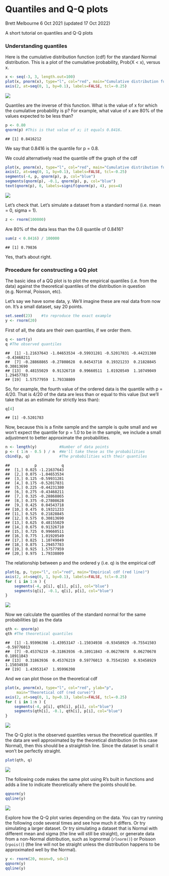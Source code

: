 Quantiles and Q-Q plots
================
Brett Melbourne
6 Oct 2021 (updated 17 Oct 2022)

A short tutorial on quantiles and Q-Q plots

### Understanding quantiles

Here is the cumulative distribution function (cdf) for the standard
Normal distribution. This is a plot of the cumulative probability,
Prob(X \< x), versus x.

``` r
x <- seq(-3, 3, length.out=100)
plot(x, pnorm(x), type="l", col="red", main="Cumulative distribution function")
axis(2, at=seq(0, 1, by=0.1), labels=FALSE, tcl=-0.25)
```

![](10_3_quantiles-qqplots_files/figure-gfm/unnamed-chunk-1-1.png)<!-- -->

Quantiles are the inverse of this function. What is the value of x for
which the cumulative probability is p? For example, what value of x are
80% of the values expected to be less than?

``` r
p <- 0.80
qnorm(p) #This is that value of x; it equals 0.8416.
```

    ## [1] 0.8416212

We say that 0.8416 is the quantile for p = 0.8.

We could alternatively read the quantile off the graph of the cdf

``` r
plot(x, pnorm(x), type="l", col="red", main="Cumulative distribution function")
axis(2, at=seq(0, 1, by=0.1), labels=FALSE, tcl=-0.25)
segments(-4, p, qnorm(p), p, col="blue")
segments(qnorm(p), -0.1, qnorm(p), p, col="blue")
text(qnorm(p), 0, labels=signif(qnorm(p), 4), pos=4)
```

![](10_3_quantiles-qqplots_files/figure-gfm/unnamed-chunk-3-1.png)<!-- -->

Let’s check that. Let’s simulate a dataset from a standard normal
(i.e. mean = 0, sigma = 1).

``` r
z <- rnorm(100000)
```

Are 80% of the data less than the 0.8 quantile of 0.8416?

``` r
sum(z < 0.8416) / 100000
```

    ## [1] 0.79836

Yes, that’s about right.

### Procedure for constructing a QQ plot

The basic idea of a QQ plot is to plot the empirical quantiles
(i.e. from the data) against the theoretical quantiles of the
distribution in question (e.g. Normal, Poisson, etc).

Let’s say we have some data, y. We’ll imagine these are real data from
now on. It’s a small dataset, say 20 points.

``` r
set.seed(23)    #to reproduce the exact example
y <- rnorm(20)
```

First of all, the data are their own quantiles, if we order them.

``` r
q <- sort(y)
q #The observed quantiles
```

    ##  [1] -1.21637643 -1.04653534 -0.59931281 -0.52017831 -0.44231380 -0.43468211
    ##  [7] -0.28868865 -0.27808628  0.04543718  0.19321233  0.21828845  0.30813690
    ## [13]  0.48155029  0.91326710  0.99660511  1.01920549  1.10749049  1.29457783
    ## [19]  1.57577959  1.79338809

So, for example, the fourth value of the ordered data is the quantile
with p = 4/20. That is 4/20 of the data are less than or equal to this
value (but we’ll take that as an estimate for strictly less than):

``` r
q[4]
```

    ## [1] -0.5201783

Now, because this is a finite sample and the sample is quite small and
we won’t expect the quantile for p = 1.0 to be in the sample, we include
a small adjustment to better approximate the probabilities.

``` r
n <- length(y)          #Number of data points
p <- ( 1:n - 0.5 ) / n  #We'll take these as the probabilities
cbind(p, q)             #The probabilities with their quantiles
```

    ##           p           q
    ##  [1,] 0.025 -1.21637643
    ##  [2,] 0.075 -1.04653534
    ##  [3,] 0.125 -0.59931281
    ##  [4,] 0.175 -0.52017831
    ##  [5,] 0.225 -0.44231380
    ##  [6,] 0.275 -0.43468211
    ##  [7,] 0.325 -0.28868865
    ##  [8,] 0.375 -0.27808628
    ##  [9,] 0.425  0.04543718
    ## [10,] 0.475  0.19321233
    ## [11,] 0.525  0.21828845
    ## [12,] 0.575  0.30813690
    ## [13,] 0.625  0.48155029
    ## [14,] 0.675  0.91326710
    ## [15,] 0.725  0.99660511
    ## [16,] 0.775  1.01920549
    ## [17,] 0.825  1.10749049
    ## [18,] 0.875  1.29457783
    ## [19,] 0.925  1.57577959
    ## [20,] 0.975  1.79338809

The relationship between p and the ordered y (i.e. q) is the empirical
cdf

``` r
plot(q, p, type="l", col="red", main="Empirical cdf (red line)")
axis(2, at=seq(0, 1, by=0.1), labels=FALSE, tcl=-0.25)
for ( i in 1:n ) {
    segments(-4, p[i], q[i], p[i], col="blue")
    segments(q[i], -0.1, q[i], p[i], col="blue")    
}
```

![](10_3_quantiles-qqplots_files/figure-gfm/unnamed-chunk-10-1.png)<!-- -->

Now we calculate the quantiles of the standard normal for the same
probabilities (p) as the data

``` r
qth <- qnorm(p)
qth #The theoretical quantiles
```

    ##  [1] -1.95996398 -1.43953147 -1.15034938 -0.93458929 -0.75541503 -0.59776013
    ##  [7] -0.45376219 -0.31863936 -0.18911843 -0.06270678  0.06270678  0.18911843
    ## [13]  0.31863936  0.45376219  0.59776013  0.75541503  0.93458929  1.15034938
    ## [19]  1.43953147  1.95996398

And we can plot those on the theoretical cdf

``` r
plot(x, pnorm(x), type="l", col="red", ylab="p",
     main="Theoretical cdf (red curve)")
axis(2, at=seq(0, 1, by=0.1), labels=FALSE, tcl=-0.25)
for ( i in 1:n ) {
    segments(-4, p[i], qth[i], p[i], col="blue")
    segments(qth[i], -0.1, qth[i], p[i], col="blue")    
}
```

![](10_3_quantiles-qqplots_files/figure-gfm/unnamed-chunk-12-1.png)<!-- -->

The Q-Q plot is the observed quantiles versus the theoretical quantiles.
If the data are well approximated by the theoretical distribution (in
this case Normal), then this should be a straightish line. Since the
dataset is small it won’t be perfectly straight.

``` r
plot(qth, q)
```

![](10_3_quantiles-qqplots_files/figure-gfm/unnamed-chunk-13-1.png)<!-- -->

The following code makes the same plot using R’s built in functions and
adds a line to indicate theoretically where the points should be.

``` r
qqnorm(y)
qqline(y)
```

![](10_3_quantiles-qqplots_files/figure-gfm/unnamed-chunk-14-1.png)<!-- -->

Explore how the Q-Q plot varies depending on the data. You can try
running the following code several times and see how much it differs. Or
try simulating a larger dataset. Or try simulating a dataset that is
Normal with different mean and sigma (the line will still be straight),
or generate data from a non-Normal distribution, such as lognormal
(`rlnorm()`) or Poisson (`rpois()`) (the line will not be straight
unless the distribution happens to be approximated well by the Normal).

``` r
y <- rnorm(20, mean=0, sd=1)
qqnorm(y)
qqline(y)
```
